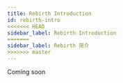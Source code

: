 ```yaml
---
title: Rebirth Introduction
id: rebirth-intro
<<<<<<< HEAD
sidebar_label: Rebirth Introduction
=======
sidebar_label: Rebirth 简介
>>>>>>> master
---
```


Coming soon